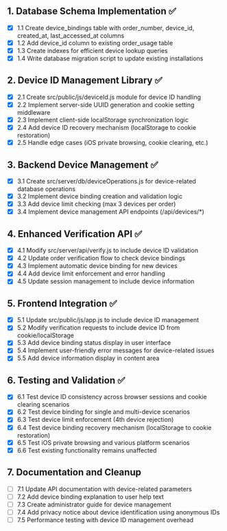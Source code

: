 ## 1. Database Schema Implementation ✅
- [x] 1.1 Create device_bindings table with order_number, device_id, created_at, last_accessed_at columns
- [x] 1.2 Add device_id column to existing order_usage table
- [x] 1.3 Create indexes for efficient device lookup queries
- [x] 1.4 Write database migration script to update existing installations

## 2. Device ID Management Library ✅
- [x] 2.1 Create src/public/js/deviceId.js module for device ID handling
- [x] 2.2 Implement server-side UUID generation and cookie setting middleware
- [x] 2.3 Implement client-side localStorage synchronization logic
- [x] 2.4 Add device ID recovery mechanism (localStorage to cookie restoration)
- [x] 2.5 Handle edge cases (iOS private browsing, cookie clearing, etc.)

## 3. Backend Device Management ✅
- [x] 3.1 Create src/server/db/deviceOperations.js for device-related database operations
- [x] 3.2 Implement device binding creation and validation logic
- [x] 3.3 Add device limit checking (max 3 devices per order)
- [x] 3.4 Implement device management API endpoints (/api/devices/*)

## 4. Enhanced Verification API ✅
- [x] 4.1 Modify src/server/api/verify.js to include device ID validation
- [x] 4.2 Update order verification flow to check device bindings
- [x] 4.3 Implement automatic device binding for new devices
- [x] 4.4 Add device limit enforcement and error handling
- [x] 4.5 Update session management to include device information

## 5. Frontend Integration ✅
- [x] 5.1 Update src/public/js/app.js to include device ID management
- [x] 5.2 Modify verification requests to include device ID from cookie/localStorage
- [x] 5.3 Add device binding status display in user interface
- [x] 5.4 Implement user-friendly error messages for device-related issues
- [x] 5.5 Add device information display in content area

## 6. Testing and Validation ✅
- [x] 6.1 Test device ID consistency across browser sessions and cookie clearing scenarios
- [x] 6.2 Test device binding for single and multi-device scenarios
- [x] 6.3 Test device limit enforcement (4th device rejection)
- [x] 6.4 Test device binding recovery mechanism (localStorage to cookie restoration)
- [x] 6.5 Test iOS private browsing and various platform scenarios
- [x] 6.6 Test existing functionality remains unaffected

## 7. Documentation and Cleanup
- [ ] 7.1 Update API documentation with device-related parameters
- [ ] 7.2 Add device binding explanation to user help text
- [ ] 7.3 Create administrator guide for device management
- [ ] 7.4 Add privacy notice about device identification using anonymous IDs
- [ ] 7.5 Performance testing with device ID management overhead